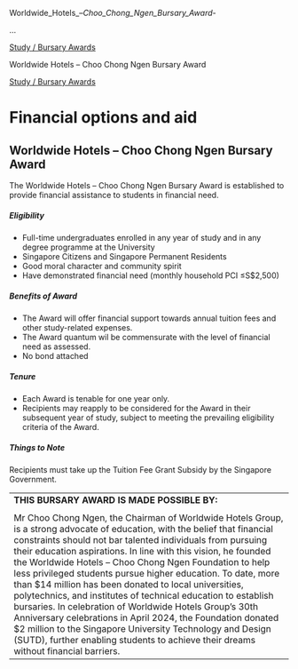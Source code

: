 Worldwide_Hotels_–_Choo_Chong_Ngen_Bursary_Award_-



…

 [Study / Bursary Awards](/admissions/undergraduate/financing-options-and-aid/financial-aid/study-bursary-awards) 

Worldwide Hotels – Choo Chong Ngen Bursary Award

[Study / Bursary Awards](https://www.sutd.edu.sg/admissions/undergraduate/financing-options-and-aid/financial-aid/study-bursary-awards)

Financial options and aid
=========================

Worldwide Hotels – Choo Chong Ngen Bursary Award
------------------------------------------------

The Worldwide Hotels – Choo Chong Ngen Bursary Award is established to provide financial assistance to students in financial need.

##### **Eligibility**

* Full-time undergraduates enrolled in any year of study and in any degree programme at the University
* Singapore Citizens and Singapore Permanent Residents
* Good moral character and community spirit
* Have demonstrated financial need (monthly household PCI ≤S$2,500)

##### **Benefits of Award**

* The Award will offer financial support towards annual tuition fees and other study-related expenses.
* The Award quantum wil be commensurate with the level of financial need as assessed.
* No bond attached

##### **Tenure**

* Each Award is tenable for one year only.
* Recipients may reapply to be considered for the Award in their subsequent year of study, subject to meeting the prevailing eligibility criteria of the Award.

##### **Things to Note**

Recipients must take up the Tuition Fee Grant Subsidy by the Singapore Government.

|  |
| --- |
| **THIS BURSARY AWARD IS MADE POSSIBLE BY:** |
|  |
| Mr Choo Chong Ngen, the Chairman of Worldwide Hotels Group, is a strong advocate of education, with the belief that financial constraints should not bar talented individuals from pursuing their education aspirations. In line with this vision, he founded the Worldwide Hotels – Choo Chong Ngen Foundation to help less privileged students pursue higher education. To date, more than $14 million has been donated to local universities, polytechnics, and institutes of technical education to establish bursaries. In celebration of Worldwide Hotels Group’s 30th Anniversary celebrations in April 2024, the Foundation donated $2 million to the Singapore University Technology and Design (SUTD), further enabling students to achieve their dreams without financial barriers. |

